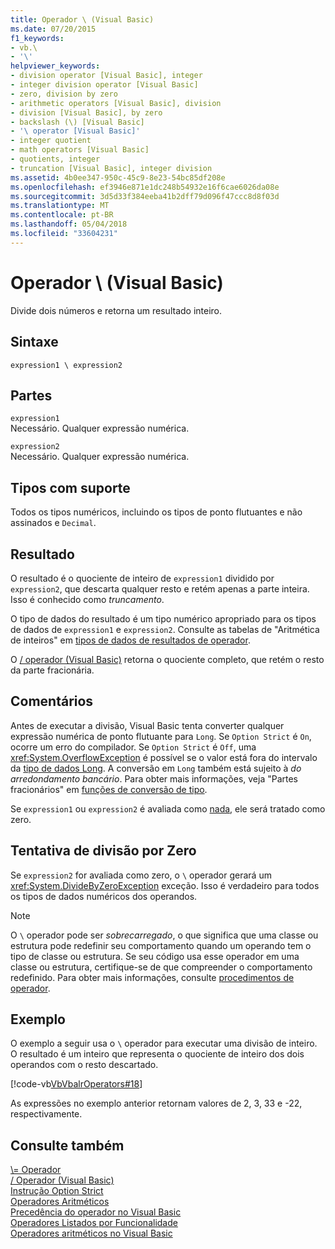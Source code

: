 ```yaml
---
title: Operador \ (Visual Basic)
ms.date: 07/20/2015
f1_keywords:
- vb.\
- '\'
helpviewer_keywords:
- division operator [Visual Basic], integer
- integer division operator [Visual Basic]
- zero, division by zero
- arithmetic operators [Visual Basic], division
- division [Visual Basic], by zero
- backslash (\) [Visual Basic]
- '\ operator [Visual Basic]'
- integer quotient
- math operators [Visual Basic]
- quotients, integer
- truncation [Visual Basic], integer division
ms.assetid: 4b0ee347-950c-45c9-8e23-54bc85df208e
ms.openlocfilehash: ef3946e871e1dc248b54932e16f6cae6026da08e
ms.sourcegitcommit: 3d5d33f384eeba41b2dff79d096f47ccc8d8f03d
ms.translationtype: MT
ms.contentlocale: pt-BR
ms.lasthandoff: 05/04/2018
ms.locfileid: "33604231"
---
```

# <a name="-operator-visual-basic"></a>Operador \ (Visual Basic)
Divide dois números e retorna um resultado inteiro.  
  
## <a name="syntax"></a>Sintaxe  
  
```  
expression1 \ expression2  
```  
  
## <a name="parts"></a>Partes  
 `expression1`  
 Necessário. Qualquer expressão numérica.  
  
 `expression2`  
 Necessário. Qualquer expressão numérica.  
  
## <a name="supported-types"></a>Tipos com suporte  
 Todos os tipos numéricos, incluindo os tipos de ponto flutuantes e não assinados e `Decimal`.  
  
## <a name="result"></a>Resultado  
 O resultado é o quociente de inteiro de `expression1` dividido por `expression2`, que descarta qualquer resto e retém apenas a parte inteira. Isso é conhecido como *truncamento*.  
  
 O tipo de dados do resultado é um tipo numérico apropriado para os tipos de dados de `expression1` e `expression2`. Consulte as tabelas de "Aritmética de inteiros" em [tipos de dados de resultados de operador](../../../visual-basic/language-reference/operators/data-types-of-operator-results.md).  
  
 O [/ operador (Visual Basic)](../../../visual-basic/language-reference/operators/floating-point-division-operator.md) retorna o quociente completo, que retém o resto da parte fracionária.  
  
## <a name="remarks"></a>Comentários  
 Antes de executar a divisão, Visual Basic tenta converter qualquer expressão numérica de ponto flutuante para `Long`. Se `Option Strict` é `On`, ocorre um erro do compilador. Se `Option Strict` é `Off`, uma <xref:System.OverflowException> é possível se o valor está fora do intervalo da [tipo de dados Long](../../../visual-basic/language-reference/data-types/long-data-type.md). A conversão em `Long` também está sujeito à *do arredondamento bancário*. Para obter mais informações, veja "Partes fracionários" em [funções de conversão de tipo](../../../visual-basic/language-reference/functions/type-conversion-functions.md).  
  
 Se `expression1` ou `expression2` é avaliada como [nada](../../../visual-basic/language-reference/nothing.md), ele será tratado como zero.  
  
## <a name="attempted-division-by-zero"></a>Tentativa de divisão por Zero  
 Se `expression2` for avaliada como zero, o `\` operador gerará um <xref:System.DivideByZeroException> exceção. Isso é verdadeiro para todos os tipos de dados numéricos dos operandos.  
  
> [!NOTE]
>  O `\` operador pode ser *sobrecarregado*, o que significa que uma classe ou estrutura pode redefinir seu comportamento quando um operando tem o tipo de classe ou estrutura. Se seu código usa esse operador em uma classe ou estrutura, certifique-se de que compreender o comportamento redefinido. Para obter mais informações, consulte [procedimentos de operador](../../../visual-basic/programming-guide/language-features/procedures/operator-procedures.md).  
  
## <a name="example"></a>Exemplo  
 O exemplo a seguir usa o `\` operador para executar uma divisão de inteiro. O resultado é um inteiro que representa o quociente de inteiro dos dois operandos com o resto descartado.  
  
 [!code-vb[VbVbalrOperators#18](../../../visual-basic/language-reference/operators/codesnippet/VisualBasic/integer-division-operator_1.vb)]  
  
 As expressões no exemplo anterior retornam valores de 2, 3, 33 e -22, respectivamente.  
  
## <a name="see-also"></a>Consulte também  
 [\\= Operador](../../../visual-basic/language-reference/operators/integer-division-assignment-operator.md)  
 [/ Operador (Visual Basic)](../../../visual-basic/language-reference/operators/floating-point-division-operator.md)  
 [Instrução Option Strict](../../../visual-basic/language-reference/statements/option-strict-statement.md)  
 [Operadores Aritméticos](../../../visual-basic/language-reference/operators/arithmetic-operators.md)  
 [Precedência do operador no Visual Basic](../../../visual-basic/language-reference/operators/operator-precedence.md)  
 [Operadores Listados por Funcionalidade](../../../visual-basic/language-reference/operators/operators-listed-by-functionality.md)  
 [Operadores aritméticos no Visual Basic](../../../visual-basic/programming-guide/language-features/operators-and-expressions/arithmetic-operators.md)
